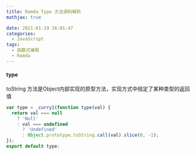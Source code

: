 ```yaml
---
title: Ramda Type 方法源码解析
mathjax: true

date: 2021-01-19 16:01:47
categories:
  - JavaScript
tags:
  - 函数式编程
  - Ramda
---
```



#### type

toString 方法是Object内部实现的原型方法，实现方式中规定了某种类型的返回值

```javascript
var type = _curry1(function type(val) {
  return val === null
    ? 'Null'
    : val === undefined
      ? 'Undefined'
      : Object.prototype.toString.call(val).slice(8, -1);
});
export default type;

```